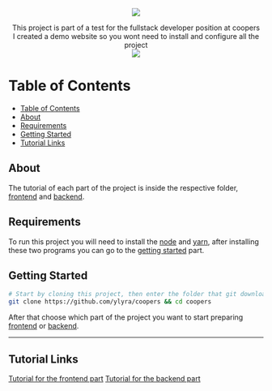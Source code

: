 <p align="center">
  <a href="https://coopers.yanlyra.com.br/" target="_blank">
    <img src="https://i.imgur.com/JPOfn7Z.png" />
  </a>
</p>

<p align="center">  
  This project is part of a test for the fullstack developer position at coopers<br/>
  I created a demo website so you wont need to install and configure all the project<br/>

  <a href="https://coopers.yanlyra.com.br/" target="_blank">
    <img src="https://img.shields.io/badge/-DEMO-%234ac959?style=for-the-badge&logoWidth=250" />
  </a>
</p>

Table of Contents
================
<!-- ts -->
  - [Table of Contents](#table-of-contents)
  - [About](#about)
  - [Requirements](#requirements)
  - [Getting Started](#getting-started)
  - [Tutorial Links](#tutorial-links)
<!-- te -->

## About

The tutorial of each part of the project is inside the respective folder, [frontend](front-end) and [backend](back-end/#getting-started).

## Requirements

To run this project you will need to install the [node](https://nodejs.org/) and [yarn](https://yarnpkg.com/), after installing these two programs you can go to the [getting started](#getting-started) part.

## Getting Started

```bash
# Start by cloning this project, then enter the folder that git downloaded.
git clone https://github.com/ylyra/coopers && cd coopers
```

After that choose which part of the project you want to start preparing [frontend](front-end/#getting-started) or [backend](back-end/#getting-started).

___

## Tutorial Links
[Tutorial for the frontend part](front-end/#getting-started)
[Tutorial for the backend part](back-end/#getting-started)
